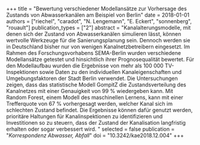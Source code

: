 +++
title = "Bewertung verschiedener Modellansätze zur Vorhersage des Zustands von Abwasserkanälen am Beispiel von Berlin"
date = 2018-01-01
authors = ["riechel", "caradot", "N. Lengemann", "E. Eckert", "sonnenberg", "rouault"]
publication_types = ["2"]
abstract = "Kanalalterungsmodelle, mit denen sich der Zustand von Abwasserkanälen simulieren lässt, können wertvolle Werkzeuge für die Sanierungsplanung sein. Dennoch werden sie in Deutschland bisher nur von wenigen Kanalnetzbetreibern eingesetzt. Im Rahmen des Forschungsvorhabens SEMA-Berlin wurden verschiedene Modellansätze getestet und hinsichtlich ihrer Prognosequalität bewertet. Für den Modellaufbau wurden die Ergebnisse von mehr als 100 000 TV-Inspektionen sowie Daten zu den individuellen Kanaleigenschaften und Umgebungsfaktoren der Stadt Berlin verwendet. Die Untersuchungen zeigen, dass das statistische Modell GompitZ die Zustandsverteilung des Kanalnetzes mit einer Genauigkeit von 99 % wiedergeben kann. Mit Random Forest, einem Modell des maschinellen Lernens, kann mit einer Trefferquote von 67 % vorhergesagt werden, welcher Kanal sich im schlechten Zustand befindet. Die Ergebnisse können dafür genutzt werden, prioritäre Haltungen für Kanalinspektionen zu identifizieren und Investitionen so zu steuern, dass der Zustand der Kanalisation langfristig erhalten oder sogar verbessert wird. "
selected = false
publication = "*Korrespondenz Abwasser, Abfall*"
doi = "10.3242/kae2018.12.004"
+++

